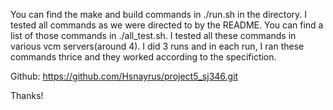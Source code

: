 You can find the make and build commands in ./run.sh in the directory.
I tested all commands as we were directed to by the README. You can find a list of those commands in ./all_test.sh.
I tested all these commands in various vcm servers(around 4). I did 3 runs and in each run, I ran these commands thrice and they worked according to the specifiction.

Github: https://github.com/Hsnayrus/project5_sj346.git

Thanks!
